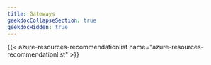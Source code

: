 ```yaml
---
title: Gateways
geekdocCollapseSection: true
geekdocHidden: true
---
```


{{< azure-resources-recommendationlist name="azure-resources-recommendationlist" >}}
